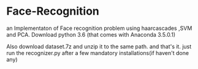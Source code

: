 # Face-Recognition
an Implementaton of Face recognition problem using haarcascades ,SVM and PCA.
Download python 3.6 (that comes with Anaconda 3.5.0.1)

Also download dataset.7z and unzip it to the same path.
and that's it.
just run the recognizer.py after a few mandatory installations(if haven't done any)
